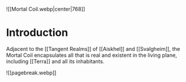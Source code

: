 ![[Mortal Coil.webp|center|768]]
# Introduction
Adjacent to the [[Tangent Realms]] of [[Aiskhel]] and [[Svalgheim]], the Mortal Coil encapsulates all that is real and existent in the living plane, including [[Terra]] and all its inhabitants.

![[pagebreak.webp]]

